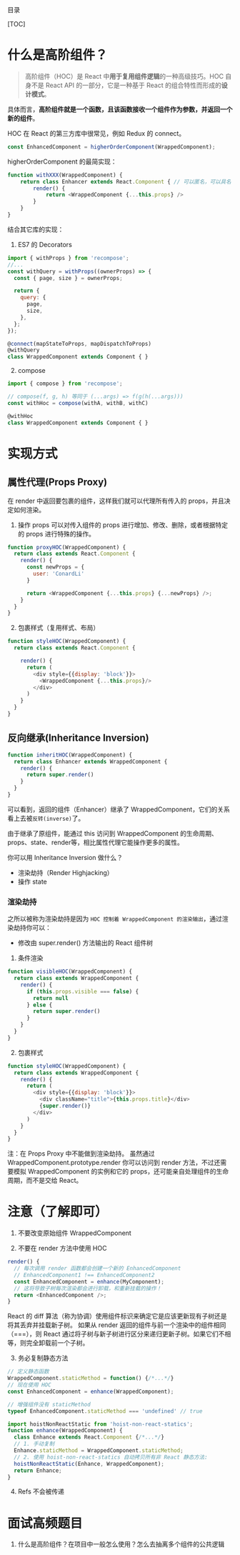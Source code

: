 目录

[TOC]

# 什么是高阶组件？
> 高阶组件（HOC）是 React 中**用于复用组件逻辑**的一种高级技巧。HOC 自身不是 React API 的一部分，它是一种基于 React 的组合特性而形成的**设计模式**。

具体而言，**高阶组件就是一个函数，且该函数接收一个组件作为参数，并返回一个新的组件**。

HOC 在 React 的第三方库中很常见，例如 Redux 的 connect。

```js
const EnhancedComponent = higherOrderComponent(WrappedComponent);
```
higherOrderComponent 的最简实现：
```js
function withXXX(WrappedComponent) {
    return class Enhancer extends React.Component { // 可以匿名，可以具名 Enhancer
        render() {
            return <WrappedComponent {...this.props} />
        }
    }
}
```
结合其它库的实现：
1. ES7 的 Decorators
```js
import { withProps } from 'recompose';
//...
const withQuery = withProps((ownerProps) => {
  const { page, size } = ownerProps;

  return {
    query: {
      page,
      size,
    },
  };
});

@connect(mapStateToProps, mapDispatchToProps)
@withQuery
class WrappedComponent extends Component { }
```

2. compose
```js
import { compose } from 'recompose';

// compose(f, g, h) 等同于 (...args) => f(g(h(...args)))
const withHoc = compose(withA, withB, withC)

@withHoc
class WrappedComponent extends Component { }
```


# 实现方式


## 属性代理(Props Proxy)
在 render 中返回要包裹的组件，这样我们就可以代理所有传入的 props，并且决定如何渲染。
1. 操作 props
可以对传入组件的 props 进行增加、修改、删除，或者根据特定的 props 进行特殊的操作。

```js
function proxyHOC(WrappedComponent) {
  return class extends React.Component {
    render() {
      const newProps = {
        user: 'ConardLi'
      }

      return <WrappedComponent {...this.props} {...newProps} />;
    }
  }
}
```
2. 包裹样式（复用样式、布局）
```js
function styleHOC(WrappedComponent) {
  return class extends React.Component {

    render() {
      return (
        <div style={{display: 'block'}}>
          <WrappedComponent {...this.props}/>
        </div>
      )
    }
  }
}
```


## 反向继承(Inheritance Inversion)

```js
function inheritHOC(WrappedComponent) {
  return class Enhancer extends WrappedComponent {
    render() {
      return super.render()
    }
  }
}
```
可以看到，返回的组件（Enhancer）继承了 WrappedComponent，它们的关系看上去被`反转(inverse)`了。

由于继承了原组件，能通过 this 访问到 WrappedComponent 的生命周期、props、state、render等，相比属性代理它能操作更多的属性。


你可以用 Inheritance Inversion 做什么？
- 渲染劫持（Render Highjacking）
- 操作 state


### 渲染劫持

之所以被称为渲染劫持是因为 `HOC 控制着 WrappedComponent 的渲染输出`，通过渲染劫持你可以：
- 修改由 super.render() 方法输出的 React 组件树

1. 条件渲染
```js
function visibleHOC(WrappedComponent) {
  return class extends WrappedComponent {
    render() {
      if (this.props.visible === false) {
        return null
      } else {
        return super.render()
      }
    }
  }
}
```

2. 包裹样式
```js
function styleHOC(WrappedComponent) {
  return class extends WrappedComponent {
    render() {
      return (
        <div style={{display: 'block'}}>
          <div className="title">{this.props.title}</div>
          {super.render()}
        </div>
      )
    }
  }
}
```

注：在 Props Proxy 中不能做到渲染劫持。 虽然通过 WrappedComponent.prototype.render 你可以访问到 render 方法，不过还需要模拟 WrappedComponent 的实例和它的 props，还可能亲自处理组件的生命周期，而不是交给 React。


# 注意（了解即可）
1. 不要改变原始组件 WrappedComponent

2. 不要在 render 方法中使用 HOC
```js
render() {
  // 每次调用 render 函数都会创建一个新的 EnhancedComponent
  // EnhancedComponent1 !== EnhancedComponent2
  const EnhancedComponent = enhance(MyComponent);
  // 这将导致子树每次渲染都会进行卸载，和重新挂载的操作！
  return <EnhancedComponent />;
}
```
React 的 diff 算法（称为协调）使用组件标识来确定它是应该更新现有子树还是将其丢弃并挂载新子树。 如果从 render 返回的组件与前一个渲染中的组件相同（===），则 React 通过将子树与新子树进行区分来递归更新子树。如果它们不相等，则完全卸载前一个子树。

3. 务必复制静态方法
```js
// 定义静态函数
WrappedComponent.staticMethod = function() {/*...*/}
// 现在使用 HOC
const EnhancedComponent = enhance(WrappedComponent);

// 增强组件没有 staticMethod
typeof EnhancedComponent.staticMethod === 'undefined' // true
```

```js
import hoistNonReactStatic from 'hoist-non-react-statics';
function enhance(WrappedComponent) {
  class Enhance extends React.Component {/*...*/}
  // 1. 手动复制
  Enhance.staticMethod = WrappedComponent.staticMethod;
  // 2. 使用 hoist-non-react-statics 自动拷贝所有非 React 静态方法:
  hoistNonReactStatic(Enhance, WrappedComponent);
  return Enhance;
}
```
4. Refs 不会被传递


# 面试高频题目
1. 什么是高阶组件？在项目中一般怎么使用？怎么去抽离多个组件的公共逻辑